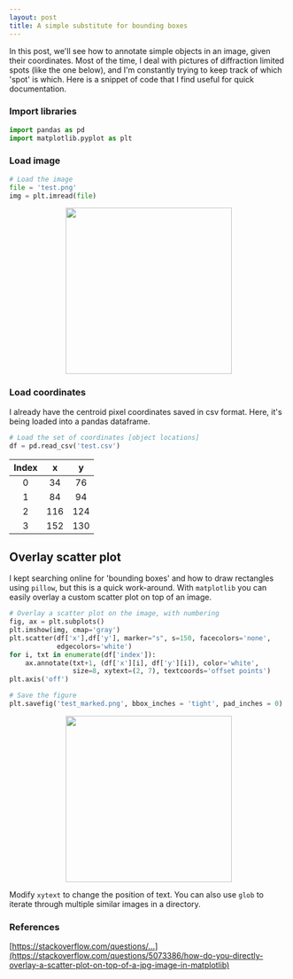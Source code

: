 ```yaml
---
layout: post
title: A simple substitute for bounding boxes
---
```


In this post, we'll see how to annotate simple objects in an image, given their coordinates. Most of the time, I deal with pictures of diffraction limited spots (like the one below), and I'm constantly trying to keep track of which 'spot' is which. Here is a snippet of code that I find useful for quick documentation. 

### Import libraries

```python     
import pandas as pd
import matplotlib.pyplot as plt
```  
###  Load image
```python  
# Load the image
file = 'test.png'
img = plt.imread(file)
```
<!-- ![Spots on black background](assets/img/test_image.png "An example image"){:class="img-responsive"} -->

<p align="center">
  <img width="300" height="300" src="https://gayatrichandran.github.io/art-in-science/images/test_image.png">
</p>

### Load coordinates  
I already have the centroid pixel coordinates saved in csv format. Here, it's being loaded into a pandas dataframe.
```python
# Load the set of coordinates [object locations] 
df = pd.read_csv('test.csv')
```

| Index |   x   |   y   |
| :---: | :---: | :---: |
|   0   |  34   |  76   |
|   1   |  84   |  94   |
|   2   |  116  |  124  |
|   3   |  152  |  130  |

## Overlay scatter plot  
I kept searching online for 'bounding boxes' and how to draw rectangles using `pillow`, but this is a quick work-around. With `matplotlib` you can easily overlay a custom scatter plot on top of an image.

```python
# Overlay a scatter plot on the image, with numbering
fig, ax = plt.subplots()
plt.imshow(img, cmap='gray')
plt.scatter(df['x'],df['y'], marker="s", s=150, facecolors='none',
            edgecolors='white')
for i, txt in enumerate(df['index']):
    ax.annotate(txt+1, (df['x'][i], df['y'][i]), color='white', 
                size=8, xytext=(2, 7), textcoords='offset points')
plt.axis('off')

# Save the figure
plt.savefig('test_marked.png', bbox_inches = 'tight', pad_inches = 0)
```
<p align="center">
  <img width="300" height="300" src="https://gayatrichandran.github.io/art-in-science/images/test_annotated.png">
</p>

Modify `xytext` to change the position of text. You can also use `glob` to iterate through multiple similar images in a directory.

### References  
[https://stackoverflow.com/questions/...](https://stackoverflow.com/questions/5073386/how-do-you-directly-overlay-a-scatter-plot-on-top-of-a-jpg-image-in-matplotlib)
